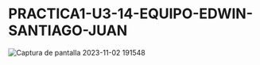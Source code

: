 # PRACTICA1-U3-14-EQUIPO-EDWIN-SANTIAGO-JUAN
![Captura de pantalla 2023-11-02 191548](https://github.com/EDWINYAHIR13/PRACTICA1-U3-14-EQUIPO-EDWIN-SANTIAGO-JUAN/assets/148461746/bbfcad03-49e8-42eb-8145-b380c876ad42)
